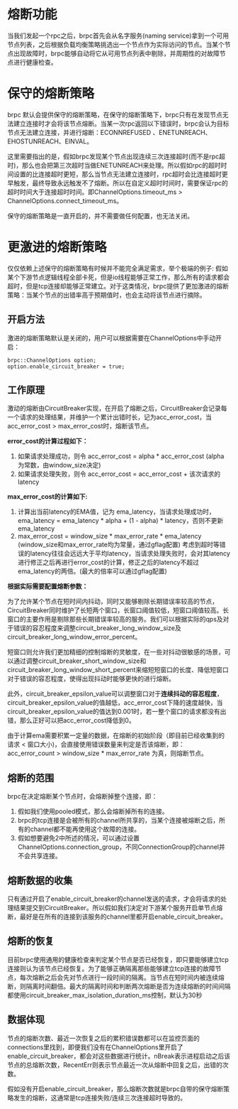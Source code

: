 # 熔断功能
当我们发起一个rpc之后，brpc首先会从名字服务(naming service)拿到一个可用节点列表，之后根据负载均衡策略挑选出一个节点作为实际访问的节点。当某个节点出现故障时，brpc能够自动将它从可用节点列表中剔除，并周期性的对故障节点进行健康检查。

# 保守的熔断策略
brpc 默认会提供保守的熔断策略，在保守的熔断策略下，brpc只有在发现节点无法建立连接时才会将该节点熔断。当某一次rpc返回以下错误时，brpc会认为目标节点无法建立连接，并进行熔断：ECONNREFUSED 、ENETUNREACH、EHOSTUNREACH、EINVAL。

这里需要指出的是，假如brpc发现某个节点出现连续三次连接超时(而不是rpc超时)，那么也会把第三次超时当做ENETUNREACH来处理。所以假如rpc的超时时间设置的比连接超时更短，那么当节点无法建立连接时，rpc超时会比连接超时更早触发，最终导致永远触发不了熔断。所以在自定义超时时间时，需要保证rpc的超时时间大于连接超时时间。即ChannelOptions.timeout_ms > ChannelOptions.connect_timeout_ms。

保守的熔断策略是一直开启的，并不需要做任何配置，也无法关闭。

# 更激进的熔断策略
仅仅依赖上述保守的熔断策略有时候并不能完全满足需求，举个极端的例子: 假如某个下游节点逻辑线程全部卡死，但是io线程能够正常工作，那么所有的请求都会超时，但是tcp连接却能够正常建立。对于这类情况，brpc提供了更加激进的熔断策略：当某个节点的出错率高于预期值时，也会主动将该节点进行摘除。

## 开启方法
激进的熔断策略默认是关闭的，用户可以根据需要在ChannelOptions中手动开启：
```
brpc::ChannelOptions option;
option.enable_circuit_breaker = true;
```

## 工作原理
激动的熔断由CircuitBreaker实现，在开启了熔断之后，CircuitBreaker会记录每一个请求的处理结果，并维护一个累计出错时长，记为acc_error_cost，当acc_error_cost > max_error_cost时，熔断该节点。


**error_cost的计算过程如下：**
1. 如果请求处理成功，则令 acc_error_cost = alpha * acc_error_cost (alpha 为常数，由window_size决定)
2. 如果请求处理失败，则令 acc_error_cost = acc_error_cost + 该次请求的latency


**max_error_cost的计算如下:**
1. 计算出当前latency的EMA值，记为 ema_latency，当请求处理成功时， ema_latency = ema_latency * alpha + (1 - alpha) * latency，否则不更新ema_latency
2. max_error_cost = window_size * max_error_rate * ema_latency (window_size和max_error_rate均为常量，通过gflag配置)
考虑到超时等错误的latency往往会远远大于平均latency，当请求处理失败时，会对其latency进行修正之后再进行error_cost的计算，修正之后的latency不超过ema_latency的两倍。(最大的倍率可以通过gflag配置)

**根据实际需要配置熔断参数：**

为了允许某个节点在短时间内抖动，同时又能够剔除长期错误率较高的节点，CircuitBreaker同时维护了长短两个窗口，长窗口阈值较低，短窗口阈值较高。长窗口的主要作用是剔除那些长期错误率较高的服务。我们可以根据实际的qps及对于错误的容忍程度来调整circuit_breaker_long_window_size及circuit_breaker_long_window_error_percent。 

短窗口则允许我们更加精细的控制熔断的灵敏度，在一些对抖动很敏感的场景，可以通过调整circuit_breaker_short_window_size和circuit_breaker_long_window_short_percent来缩短短窗口的长度、降低短窗口对于错误的容忍程度，使得出现抖动时能够更快的进行熔断。

此外，circuit_breaker_epsilon_value可以调整窗口对于**连续抖动的容忍程度**，circuit_breaker_epsilon_value的值越低，acc_error_cost下降的速度越快，当circuit_breaker_epsilon_value的值达到0.001时，若一整个窗口的请求都没有出错，那么正好可以把acc_error_cost降低到0。

由于计算ema需要积累一定量的数据，在熔断的初始阶段（即目前已经收集到的请求 < 窗口大小)，会直接使用错误数量来判定是否该熔断，即： acc_error_count > window_size * max_error_rate 为真，则熔断节点。

## 熔断的范围
brpc在决定熔断某个节点时，会熔断掉整个连接，即：
1. 假如我们使用pooled模式，那么会熔断掉所有的连接。
2. brpc的tcp连接是会被所有的channel所共享的，当某个连接被熔断之后，所有的channel都不能再使用这个故障的连接。
3. 假如想要避免2中所述的情况，可以通过设置ChannelOptions.connection_group，不同ConnectionGroup的channel并不会共享连接。

## 熔断数据的收集
只有通过开启了enable_circuit_breaker的channel发送的请求，才会将请求的处理结果提交到CircuitBreaker。所以假如我们决定对下游某个服务开启单节点熔断，最好是在所有的连接到该服务的channel里都开启enable_circuit_breaker。

## 熔断的恢复
目前brpc使用通用的健康检查来判定某个节点是否已经恢复，即只要能够建立tcp连接则认为该节点已经恢复。为了能够正确隔离那些能够建立tcp连接的故障节点，每次熔断之后会先对节点进行一段时间的隔离。当节点在短时间内被连续熔断，则隔离时间翻倍。最大的隔离时间和判断两次熔断是否为连续熔断的时间间隔都使用circuit_breaker_max_isolation_duration_ms控制，默认为30秒

## 数据体现
节点的熔断次数、最近一次恢复之后的累积错误数都可以在监控页面的connections里找到，即便我们没有在ChannelOptions里开启了enable_circuit_breaker，都会对这些数据进行统计。nBreak表示进程启动之后该节点的总熔断次数，RecentErr则表示节点最近一次从熔断中回复之后，出错的次数。

假如没有开启enable_circuit_breaker，那么熔断次数就是brpc自带的保守熔断策略发生的熔断，这通常是tcp连接失败/连续三次连接超时导致的。

